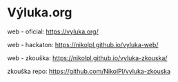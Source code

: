 # Výluka.org

web - oficial: https://vyluka.org/

web - hackaton: https://nikolpl.github.io/vyluka-web/

web - zkouška: https://nikolpl.github.io/vyluka-zkouska/

zkouška repo: https://github.com/NikolPl/vyluka-zkouska
